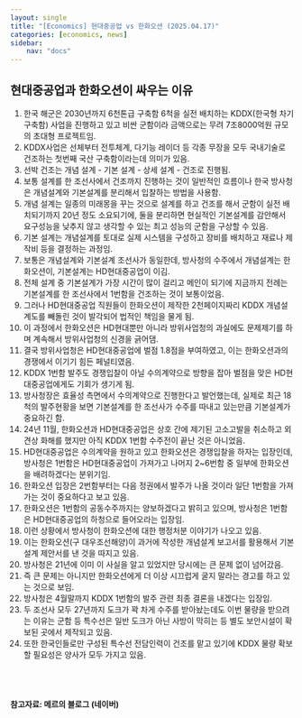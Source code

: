 ```yaml
---
layout: single
title: "[Economics] 현대중공업 vs 한화오션 (2025.04.17)"
categories: [economics, news]
sidebar:
    nav: "docs"
---
```


## 현대중공업과 한화오션이 싸우는 이유
1. 한국 해군은 2030년까지 6천톤급 구축함 6척을 실전 배치하는 KDDX(한국형 차기 구축함) 사업을 진행하고 있고 비싼 군함이라 금액으로는 무려 7조8000억원 규모의 초대형 프로젝트임.
1. KDDX사업은 선체부터 전투체계, 다기능 레이더 등 각종 무장을 모두 국내기술로 건조하는 첫번째 국산 구축함이라는데 의미가 있음.
1. 선박 건조는 개념 설계 - 기본 설계 - 상세 설계 - 건조로 진행됨.
1. 보통 설계를 한 조선사에서 건조까지 진행하는 것이 일반적인 흐름이나 한국 방사청은 개념설계와 기본설계를 분리해서 입찰하는 방법을 사용함.
1. 개념 설계는 일종의 미래몽을 꾸는 것으로 설계를 하고 건조를 해서 군함이 실전 배치되기까지 20년 정도 소요되기에, 둘을 분리하면 현실적인 기본설계를 감안해서 요구성능을 낮추지 않고 생각할 수 있는 최고 성능의 군함을 구상할 수 있음.
1. 기본 설계는 개념설계를 토대로 실제 시스템을 구성하고 장비를 배치하고 재료나 제작비 등을 결정하는 과정임.
1. 보통은 개념설계와 기본설계 조선사가 동일한데, 방사청의 수주에서 개념설계는 한화오션이, 기본설계는 HD현대중공업이 이김.
1. 전체 설계 중 기본설계가 가장 시간이 많이 걸리고 메인이 되기에 지금까지 전례는 기본설계를 한 조선사에서 1번함을 건조하는 것이 보통이었음.
1. 그러나 HD현대중공업 직원들이 한화오션이 제작한 2천페이지짜리 KDDX 개념설계도를 빼돌린 것이 발각되어 법적인 책임을 물게 됨.
1. 이 과정에서 한화오션은 HD현대뿐만 아니라 방위사업청의 과실에도 문제제기를 하며 계속해서 방위사업청의 신경을 긁어댐.
1. 결국 방위사업청은 HD현대중공업에 벌점 1.8점을 부여하였고, 이는 한화오션과의 경쟁에서 이기기 힘든 페널티였음.
1. KDDX 1번함 발주도 경쟁입찰이 아닐 수의계약으로 방향을 잡아 벌점을 맞은 HD현대중공업에게도 기회가 생기게 됨.
1. 방사청장은 효율성 측면에서 수의계약으로 진행한다고 발언했는데, 실제로 최근 18척의 발주현황을 보면 기본설계를 한 조선사가 수주를 따내고 있는만큼 기본설계가 중요하긴 함.
1. 24년 11월, 한화오션과 HD현대중공업은 상호 간에 제기된 고소고발을 취소하고 외견상 화해를 했지만 아직 KDDX 1번함 수주전이 끝난 것은 아니었음.
1. HD현대중공업은 수의계약을 원하고 있고 한화오션은 경쟁입찰을 하자는 입장인데, 방사청은 1번함은 HD현대중공업이 가져가고 나머지 2~6번함 중 일부에 한화오션을 배려하겠다는 분위기임.
1. 한화오션 입장은 2번함부터는 다음 정권에서 발주가 나올 것이라 일단 1번함을 가져가는 것이 중요하다고 보고 있음.
1. 한화오션은 1번함의 공동수주까지는 양보하겠다고 밝히고 있으며, 방사청은 1번함은 HD현대중공업의 하청으로 들어오라는 입장임.
1. 이런 상황에서 방사청이 한화오션에 대한 행정처분 이야기가 나오고 있음.
1. 이는 한화오션(구 대우조선해양)이 과거에 작성한 개념설계 보고서를 활용해서 기본설계 제안서를 낸 것을 따지고 있음.
1. 방사청은 21년에 이미 이 사실을 알고 있었지만 당시에는 큰 문제 없이 넘어갔음.
1. 즉 큰 문제는 아니지만 한화오션에게 더 이상 시끄럽게 굴지 말라는 경고를 하고 있는 것으로 보임.
1. 방사청은 4월말까지 KDDX 1번함의 발주 관련 최종 결론을 내겠다는 입장임.
1. 두 조선사 모두 27년까지 도크가 꽉 차게 수주를 받아놨는데도 이번 물량을 받으려는 이유는 군함 등 특수선은 일반 도크가 아닌 사방이 막히는 등 별도 보안시설이 확보된 곳에서 제작되고 있음.
1. 또한 한국인들로만 구성된 특수선 전담인력이 건조를 맡고 있기에 KDDX 물량 확보할 필요성은 양사가 모두 가지고 있음.



<br/>
<br/>

#### 참고자료: 메르의 블로그 (네이버) 